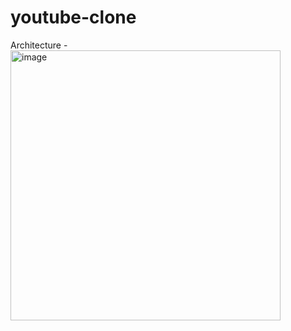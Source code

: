 # youtube-clone

Architecture - <img width="432" alt="image" src="https://github.com/dandeashrit/YouTube-AppClone/assets/58605586/79bdef90-b0a5-4d91-861f-7fe0dc8b2b6e">
